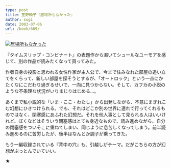 ```yaml
---
type: post
title: 笙野頼子『居場所もなかった』
author: sugi
date: 2003-07-06
url: /book/669/
---
```

<a href="http://www.amazon.co.jp/exec/obidos/ASIN/4062637995/chezsugi-22/ref=nosim/" onclick="_gaq.push(['_trackEvent', 'outbound-article', 'http://www.amazon.co.jp/exec/obidos/ASIN/4062637995/chezsugi-22/ref=nosim/', '']);" name="amazletlink" target="_blank"><img src="http://i2.wp.com/ecx.images-amazon.com/images/I/51F5SSW7F2L.SL160.jpg?w=660" alt="居場所もなかった" class="alignleft" data-recalc-dims="1" /></a>

『タイムスリップ・コンビナート』の表題作から渇いてシュールなユーモアを感じて、別の作品が読みたくなって買ってみた。

作者自身の投影と思われる女性作家が主人公で、今まで住みなれた部屋の追い立てをくらって、新しい部屋を探そうとするが、「オートロック」という一点にかたくなにこだわり過ぎるせいで、一向に見つからない。そして、カフカの小説のような不条理な状況がいりまじりはじめる…。

あくまで私小説的な「いま・ここ・わたし」から出発しながら、不意にまぎれこむ幻想にひきつけられる。でも、それはどこか別の世界に連れて行ってくれるものではなく、閉塞感にあふれた幻想だ。それを他人事として見られる人はいいけれど、ぼくなどはそういう閉塞感はとても身近なもので、読み進めながら、自分の閉塞感をついそこに重ねてしまい、同じように息苦しくなってしまう。前半読み進めるのに苦労したが、後半はなんとか調子が乗ってきた。

もう一編収録されている『背中の穴』も、引越しがテーマ。だがこちらの方が幻想がぶっとんでいていい。

★

